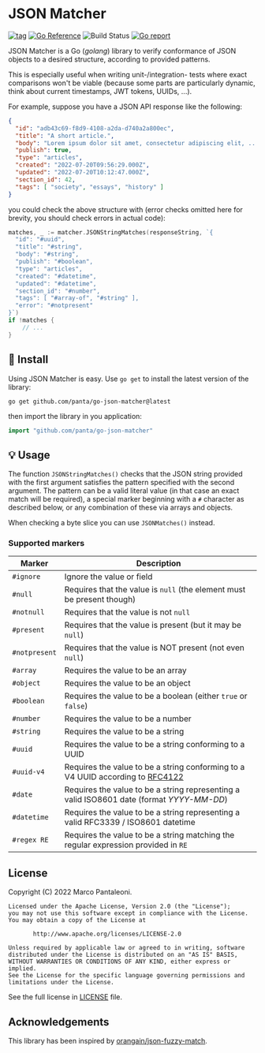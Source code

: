# JSON Matcher

[![tag](https://img.shields.io/github/tag/panta/go-json-matcher.svg)](https://github.com/panta/go-json-matcher/releases)
[![Go Reference](https://pkg.go.dev/badge/github.com/panta/go-json-matcher.svg)](https://pkg.go.dev/github.com/panta/go-json-matcher)
![Build Status](https://github.com/panta/go-json-matcher/actions/workflows/test.yml/badge.svg)
[![Go report](https://goreportcard.com/badge/github.com/panta/go-json-matcher)](https://goreportcard.com/report/github.com/panta/go-json-matcher)

JSON Matcher is a Go (_golang_) library to verify conformance of JSON objects to a
desired structure, according to provided patterns.

This is especially useful when writing unit-/integration- tests where exact comparisons
won't be viable (because some parts are particularly dynamic, think about
current timestamps, JWT tokens, UUIDs, ...).

For example, suppose you have a JSON API response like the following:

```json
{
  "id": "adb43c69-f8d9-4108-a2da-d740a2a800ec",
  "title": "A short article.",
  "body": "Lorem ipsum dolor sit amet, consectetur adipiscing elit, ...",
  "publish": true,
  "type": "articles",
  "created": "2022-07-20T09:56:29.000Z",
  "updated": "2022-07-20T10:12:47.000Z",
  "section_id": 42,
  "tags": [ "society", "essays", "history" ]
}
```

you could check the above structure with (error checks omitted here for brevity, you should check errors in actual code):

```go
matches, _ := matcher.JSONStringMatches(responseString, `{
  "id": "#uuid",
  "title": "#string",
  "body": "#string",
  "publish": "#boolean",
  "type": "articles",
  "created": "#datetime",
  "updated": "#datetime",
  "section_id": "#number",
  "tags": [ "#array-of", "#string" ],
  "error": "#notpresent"
}`)
if !matches {
    // ...
}
```

## 🚀 Install

Using JSON Matcher is easy. Use `go get` to install the latest version of the library:

```shell
go get github.com/panta/go-json-matcher@latest
```

then import the library in you application:

```go
import "github.com/panta/go-json-matcher"
```

## 💡 Usage

The function `JSONStringMatches()` checks that the JSON string provided with the first
argument satisfies the pattern specified with the second argument.
The pattern can be a valid literal value (in that case an exact match will be required),
a special marker beginning with a `#` character as described below, or any combination
of these via arrays and objects.

When checking a byte slice you can use `JSONMatches()` instead.

### Supported markers

Marker | Description
------ | -----------
`#ignore` | Ignore the value or field
`#null` | Requires that the value is `null` (the element must be present though) 
`#notnull` | Requires that the value is not `null`
`#present` | Requires that the value is present (but it may be `null`)
`#notpresent` | Requires that the value is NOT present (not even `null`)
`#array` | Requires the value to be an array
`#object` | Requires the value to be an object
`#boolean` | Requires the value to be a boolean (either `true` or `false`)
`#number` | Requires the value to be a number
`#string` | Requires the value to be a string
`#uuid` | Requires the value to be a string conforming to a UUID
`#uuid-v4` | Requires the value to be a string conforming to a V4 UUID according to [RFC4122](https://datatracker.ietf.org/doc/html/rfc4122)
`#date` | Requires the value to be a string representing a valid ISO8601 date (format _YYYY-MM-DD_)
`#datetime` | Requires the value to be a string representing a valid RFC3339 / ISO8601 datetime
`#regex RE` | Requires the value to be a string matching the regular expression provided in `RE`

## License

Copyright (C) 2022 Marco Pantaleoni.

	Licensed under the Apache License, Version 2.0 (the "License");
	you may not use this software except in compliance with the License.
	You may obtain a copy of the License at
	
	       http://www.apache.org/licenses/LICENSE-2.0
	
	Unless required by applicable law or agreed to in writing, software
	distributed under the License is distributed on an "AS IS" BASIS,
	WITHOUT WARRANTIES OR CONDITIONS OF ANY KIND, either express or implied.
	See the License for the specific language governing permissions and
	limitations under the License.

See the full license in [LICENSE](https://github.com/panta/go-json-matcher/blob/main/LICENSE) file.

## Acknowledgements

This library has been inspired by [orangain/json-fuzzy-match](https://github.com/orangain/json-fuzzy-match).

